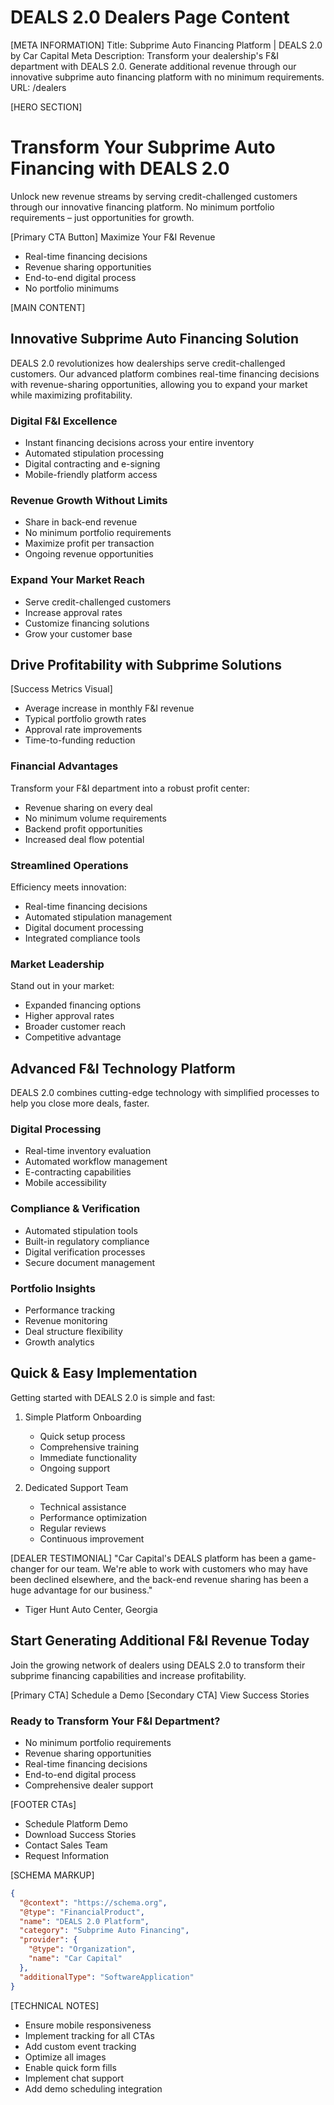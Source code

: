 # DEALS 2.0 Dealers Page Content

[META INFORMATION]
Title: Subprime Auto Financing Platform | DEALS 2.0 by Car Capital
Meta Description: Transform your dealership's F&I department with DEALS 2.0. Generate additional revenue through our innovative subprime auto financing platform with no minimum requirements.
URL: /dealers

[HERO SECTION]
# Transform Your Subprime Auto Financing with DEALS 2.0

Unlock new revenue streams by serving credit-challenged customers through our innovative financing platform. No minimum portfolio requirements – just opportunities for growth.

[Primary CTA Button] Maximize Your F&I Revenue

- Real-time financing decisions
- Revenue sharing opportunities
- End-to-end digital process
- No portfolio minimums

[MAIN CONTENT]

## Innovative Subprime Auto Financing Solution

DEALS 2.0 revolutionizes how dealerships serve credit-challenged customers. Our advanced platform combines real-time financing decisions with revenue-sharing opportunities, allowing you to expand your market while maximizing profitability.

### Digital F&I Excellence
- Instant financing decisions across your entire inventory
- Automated stipulation processing
- Digital contracting and e-signing
- Mobile-friendly platform access

### Revenue Growth Without Limits
- Share in back-end revenue
- No minimum portfolio requirements
- Maximize profit per transaction
- Ongoing revenue opportunities

### Expand Your Market Reach
- Serve credit-challenged customers
- Increase approval rates
- Customize financing solutions
- Grow your customer base

## Drive Profitability with Subprime Solutions

[Success Metrics Visual]
- Average increase in monthly F&I revenue
- Typical portfolio growth rates
- Approval rate improvements
- Time-to-funding reduction

### Financial Advantages
Transform your F&I department into a robust profit center:
- Revenue sharing on every deal
- No minimum volume requirements
- Backend profit opportunities
- Increased deal flow potential

### Streamlined Operations
Efficiency meets innovation:
- Real-time financing decisions
- Automated stipulation management
- Digital document processing
- Integrated compliance tools

### Market Leadership
Stand out in your market:
- Expanded financing options
- Higher approval rates
- Broader customer reach
- Competitive advantage

## Advanced F&I Technology Platform

DEALS 2.0 combines cutting-edge technology with simplified processes to help you close more deals, faster.

### Digital Processing
- Real-time inventory evaluation
- Automated workflow management
- E-contracting capabilities
- Mobile accessibility

### Compliance & Verification
- Automated stipulation tools
- Built-in regulatory compliance
- Digital verification processes
- Secure document management

### Portfolio Insights
- Performance tracking
- Revenue monitoring
- Deal structure flexibility
- Growth analytics

## Quick & Easy Implementation

Getting started with DEALS 2.0 is simple and fast:

1. Simple Platform Onboarding
   - Quick setup process
   - Comprehensive training
   - Immediate functionality
   - Ongoing support

2. Dedicated Support Team
   - Technical assistance
   - Performance optimization
   - Regular reviews
   - Continuous improvement

[DEALER TESTIMONIAL]
"Car Capital's DEALS platform has been a game-changer for our team. We're able to work with customers who may have been declined elsewhere, and the back-end revenue sharing has been a huge advantage for our business." 
- Tiger Hunt Auto Center, Georgia

## Start Generating Additional F&I Revenue Today

Join the growing network of dealers using DEALS 2.0 to transform their subprime financing capabilities and increase profitability.

[Primary CTA] Schedule a Demo
[Secondary CTA] View Success Stories

### Ready to Transform Your F&I Department?
- No minimum portfolio requirements
- Revenue sharing opportunities
- Real-time financing decisions
- End-to-end digital process
- Comprehensive dealer support

[FOOTER CTAs]
- Schedule Platform Demo
- Download Success Stories
- Contact Sales Team
- Request Information

[SCHEMA MARKUP]
```json
{
  "@context": "https://schema.org",
  "@type": "FinancialProduct",
  "name": "DEALS 2.0 Platform",
  "category": "Subprime Auto Financing",
  "provider": {
    "@type": "Organization",
    "name": "Car Capital"
  },
  "additionalType": "SoftwareApplication"
}
```

[TECHNICAL NOTES]
- Ensure mobile responsiveness
- Implement tracking for all CTAs
- Add custom event tracking
- Optimize all images
- Enable quick form fills
- Implement chat support
- Add demo scheduling integration
